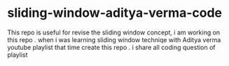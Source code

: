 # sliding-window-aditya-verma-code
This repo is useful for revise the sliding window concept,  i am working on  this repo .
when i  was learning sliding window techniqe with Aditya verma  youtube playlist  that time create this repo . i  share all coding question of playlist

